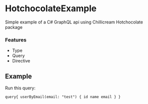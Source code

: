 # HotchocolateExample

Simple example of a C# GraphQL api using Chillicream Hotchocolate package

### Features
- Type
- Query
- Directive


## Example
Run this query:

`query{
  userByEmail(email: "test") {
    id
    name
    email
  }
}`
